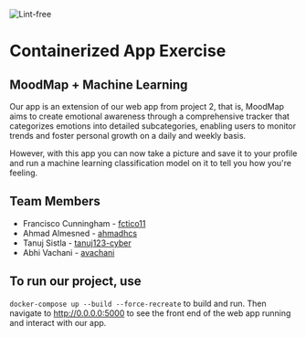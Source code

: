 ![Lint-free](https://github.com/nyu-software-engineering/containerized-app-exercise/actions/workflows/lint.yml/badge.svg)

# Containerized App Exercise

## MoodMap + Machine Learning 
Our app is an extension of our web app from project 2, that is, MoodMap aims to create emotional awareness through a comprehensive tracker that categorizes emotions into detailed subcategories, enabling users to monitor trends and foster personal growth on a daily and weekly basis.

However, with this app you can now take a picture and save it to your profile and run a machine learning classification model on it to tell you how you're feeling. 


## Team Members

- Francisco Cunningham - [fctico11](https://github.com/fctico11)
- Ahmad Almesned - [ahmadhcs](https://github.com/ahmadhcs)
- Tanuj Sistla - [tanuj123-cyber](https://github.com/tanuj123-cyber)
- Abhi Vachani - [avachani](https://github.com/avachani)


## To run our project, use 
```docker-compose up --build --force-recreate``` to build and run.
Then navigate to http://0.0.0.0:5000 to see the front end of the web app running and interact with our app. 
